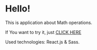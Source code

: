 # Hello!

This is application about Math operations.

If You want to try it, just [CLICK HERE](http://some-math.surge.sh/)

Used technologies: React.js & Sass.